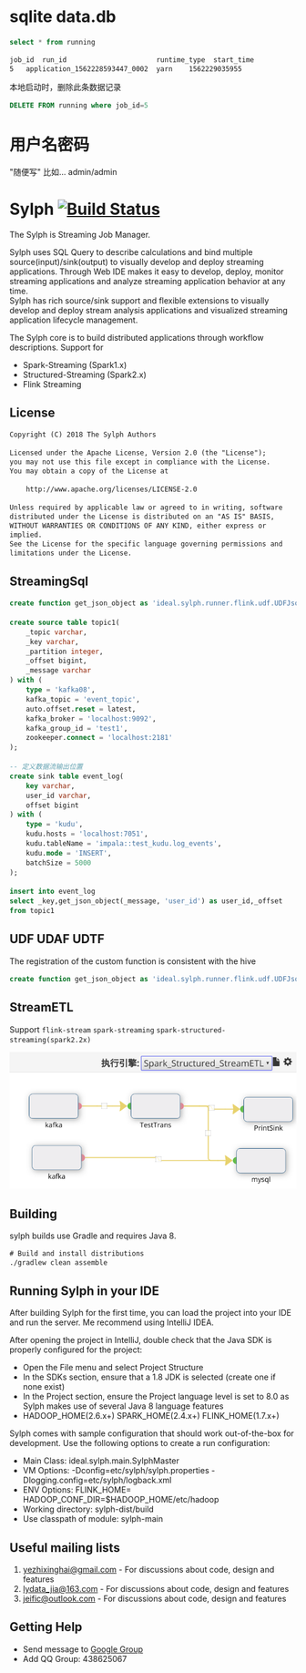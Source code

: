 # sqlite data.db

```sql
select * from running
```

```text
job_id  run_id                      runtime_type  start_time
5	application_1562228593447_0002	yarn	1562229035955
```

本地启动时，删除此条数据记录

```sql
DELETE FROM running where job_id=5 
```

# 用户名密码

"随便写" 比如... admin/admin


# Sylph [![Build Status](http://img.shields.io/travis/harbby/sylph.svg?style=flat&branch=master)](https://travis-ci.org/harbby/sylph)
The Sylph is Streaming Job Manager. 

Sylph uses SQL Query to describe calculations and bind multiple source(input)/sink(output) to visually develop and deploy streaming applications.
Through Web IDE makes it easy to develop, deploy, monitor streaming applications and analyze streaming application behavior at any time.  
Sylph has rich source/sink support and flexible extensions to visually develop and deploy stream analysis applications and visualized streaming application lifecycle management.

The Sylph core is to build distributed applications through workflow descriptions.
Support for 
* Spark-Streaming (Spark1.x)
* Structured-Streaming (Spark2.x)
* Flink Streaming

## License
```
Copyright (C) 2018 The Sylph Authors

Licensed under the Apache License, Version 2.0 (the "License");
you may not use this file except in compliance with the License.
You may obtain a copy of the License at

    http://www.apache.org/licenses/LICENSE-2.0

Unless required by applicable law or agreed to in writing, software
distributed under the License is distributed on an "AS IS" BASIS,
WITHOUT WARRANTIES OR CONDITIONS OF ANY KIND, either express or implied.
See the License for the specific language governing permissions and
limitations under the License.
```

## StreamingSql
```sql
create function get_json_object as 'ideal.sylph.runner.flink.udf.UDFJson';

create source table topic1(
    _topic varchar,
    _key varchar,
    _partition integer,
    _offset bigint,
    _message varchar
) with (
    type = 'kafka08',
    kafka_topic = 'event_topic',
    auto.offset.reset = latest,
    kafka_broker = 'localhost:9092',
    kafka_group_id = 'test1',
    zookeeper.connect = 'localhost:2181'
);

-- 定义数据流输出位置
create sink table event_log(
    key varchar,
    user_id varchar,
    offset bigint
) with (
    type = 'kudu',
    kudu.hosts = 'localhost:7051',
    kudu.tableName = 'impala::test_kudu.log_events',
    kudu.mode = 'INSERT',
    batchSize = 5000
);

insert into event_log
select _key,get_json_object(_message, 'user_id') as user_id,_offset 
from topic1
```

## UDF UDAF UDTF
The registration of the custom function is consistent with the hive
```sql
create function get_json_object as 'ideal.sylph.runner.flink.udf.UDFJson';
```

## StreamETL 
Support `flink-stream` `spark-streaming` `spark-structured-streaming(spark2.2x)`

[![loading...](https://raw.githubusercontent.com/harbby/harbby.github.io/master/logo/sylph/job_flow.png)](https://travis-ci.org/harbby/sylph)


## Building
sylph builds use Gradle and requires Java 8.
```
# Build and install distributions
./gradlew clean assemble
```
## Running Sylph in your IDE
After building Sylph for the first time, you can load the project into your IDE and run the server. Me recommend using IntelliJ IDEA.

After opening the project in IntelliJ, double check that the Java SDK is properly configured for the project:

* Open the File menu and select Project Structure
* In the SDKs section, ensure that a 1.8 JDK is selected (create one if none exist)
* In the Project section, ensure the Project language level is set to 8.0 as Sylph makes use of several Java 8 language features
* HADOOP_HOME(2.6.x+) SPARK_HOME(2.4.x+) FLINK_HOME(1.7.x+)

Sylph comes with sample configuration that should work out-of-the-box for development. Use the following options to create a run configuration:

* Main Class: ideal.sylph.main.SylphMaster
* VM Options: -Dconfig=etc/sylph/sylph.properties -Dlogging.config=etc/sylph/logback.xml
* ENV Options: FLINK_HOME=<your flink home>
               HADOOP_CONF_DIR=$HADOOP_HOME/etc/hadoop
* Working directory: sylph-dist/build
* Use classpath of module: sylph-main
 
## Useful mailing lists
1. yezhixinghai@gmail.com - For discussions about code, design and features
2. lydata_jia@163.com -  For discussions about code, design and features
3. jeific@outlook.com - For discussions about code, design and features

## Getting Help
* Send message to [Google Group](https://groups.google.com/forum/#!forum/sylph-streaming)
* Add QQ Group: 438625067